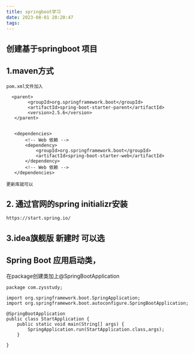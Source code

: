 ```yaml
---
title: springboot学习
date: 2023-08-01 20:20:47
tags:
---
```


## 创建基于springboot 项目

## 1.maven方式
    pom.xml文件加入
    
      <parent>
            <groupId>org.springframework.boot</groupId>
            <artifactId>spring-boot-starter-parent</artifactId>
            <version>2.5.6</version>
       </parent>
       
       
       <dependencies>
           <!-- Web 依赖 -->
           <dependency>
               <groupId>org.springframework.boot</groupId>
               <artifactId>spring-boot-starter-web</artifactId>
           </dependency>
           <!-- Web 依赖 -->
       </dependencies>

    更新库就可以
    
 ## 2. 通过官网的spring initializr安装
 
    https://start.spring.io/  
 
 ## 3.idea旗舰版 新建时 可以选
 
 
 
 
 
 ## Spring Boot 应用启动类，
 
 在package创建类加上@SpringBootApplication
 
    package com.zysstudy;
    
    import org.springframework.boot.SpringApplication;
    import org.springframework.boot.autoconfigure.SpringBootApplication;
    
    @SpringBootApplication
    public class StartApplication {
        public static void main(String[] args) {
            SpringApplication.run(StartApplication.class,args);
        }
    
    }

 